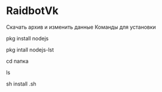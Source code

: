# RaidbotVk

Скачать архив и изменить данные Команды для установки

pkg install nodejs

pkg intall nodejs-lst

cd папка

ls

sh install .sh
